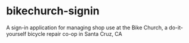 bikechurch-signin
=================

A sign-in application for managing shop use at the Bike Church, a do-it-yourself bicycle repair co-op in Santa Cruz, CA
